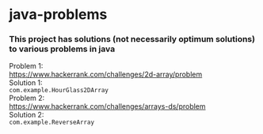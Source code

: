# java-problems
### This project has solutions (not necessarily optimum solutions) to various problems in java ###  
Problem 1:  
https://www.hackerrank.com/challenges/2d-array/problem  
Solution 1:  
`com.example.HourGlass2DArray`  
Problem 2:  
https://www.hackerrank.com/challenges/arrays-ds/problem  
Solution 2:  
`com.example.ReverseArray`  
